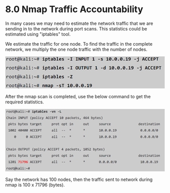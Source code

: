 # 8.0 Nmap Traffic Accountability

In many cases we may need to estimate the network traffic that we are sending in to the network during port scans. This statistics could be estimated using "iptables" tool.

We estimate the traffic for one node. To find the traffic in the complete network, we multiply the one node traffic with the number of nodes.

![](../../.gitbook/assets/image%20%285%29.png)

After the nmap scan is completed, use the below command to get the required statistics.

![](../../.gitbook/assets/image%20%283%29.png)

Say the network has 100 nodes, then the traffic sent to network during nmap is 100 x 71796 \(bytes\).

